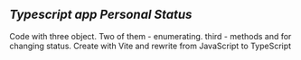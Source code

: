 _Typescript app Personal Status_
--
Code with three object. Two of them - enumerating. third - methods and  for changing status. Create with Vite and rewrite from JavaScript to TypeScript
